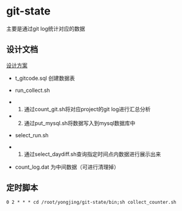 # git-state
主要是通过git log统计对应的数据

## 设计文档
[设计方案](./doc/DESIGN.md)
- t_gitcode.sql 创建数据表

- run_collect.sh
+ 1. 通过count_git.sh将对应project的git log进行汇总分析
+ 2. 通过put_mysql.sh将数据写入到mysql数据库中

- select_run.sh 
+ 1. 通过select_daydiff.sh查询指定时间点内数据进行展示出来

- count_log.dat 为中间数据（可进行清理掉）

## 定时脚本
```
0 2 * * * cd /root/yongjing/git-state/bin;sh collect_counter.sh
```
